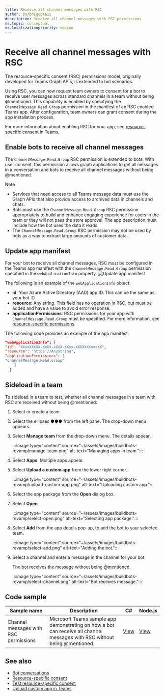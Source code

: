 ```yaml
---
title: Receive all channel messages with RSC
author: surbhigupta12
description: Receive all channel messages with RSC permissions
ms.topic: conceptual
ms.localizationpriority: medium
---
```


# Receive all channel messages with RSC

The resource-specific consent (RSC) permissions model, originally developed for Teams Graph APIs, is extended to bot scenarios.

Using RSC, you can now request team owners to consent for a bot to receive user messages across standard channels in a team without being @mentioned. This capability is enabled by specifying the `ChannelMessage.Read.Group` permission in the manifest of an RSC enabled Teams app. After configuration, team owners can grant consent during the app installation process.

For more information about enabling RSC for your app, see [resource-specific consent in Teams](/microsoftteams/platform/graph-api/rsc/resource-specific-consent#update-your-teams-app-manifest).

## Enable bots to receive all channel messages

The `ChannelMessage.Read.Group` RSC permission is extended to bots. With user consent, this permission allows graph applications to get all messages in a conversation and bots to receive all channel messages without being @mentioned.

> [!NOTE]
> * Services that need access to all Teams message data must use the Graph APIs that also provide access to archived data in channels and chats.
> * Bots must use the `ChannelMessage.Read.Group` RSC permission appropriately to build and enhance engaging experience for users in the team or they will not pass the store approval. The app description must include how the bot uses the data it reads.
> * The `ChannelMessage.Read.Group` RSC permission may not be used by bots as a way to extract large amounts of customer data. 

## Update app manifest

For your bot to receive all channel messages, RSC must be configured in the Teams app manifest with the `ChannelMessage.Read.Group` permission specified in the `webApplicationInfo` property.
![Update app manifest](~/bots/how-to/conversations/Media/appmanifest.png)

The following is an example of the `webApplicationInfo` object:

* **id**: Your Azure Active Directory (AAD) app ID. This can be the same as your bot ID.
* **resource**: Any string. This field has no operation in RSC, but must be added and have a value to avoid error response.
* **applicationPermissions**: RSC permissions for your app with `ChannelMessage.Read.Group` must be specified. For more information, see [resource-specific permissions](/microsoftteams/platform/graph-api/rsc/resource-specific-consent#resource-specific-permissions).

The following code provides an example of the app manifest:

```json
"webApplicationInfo": {
"id": "XXxxXXXXX-XxXX-xXXX-XXxx-XXXXXXXxxxXX",
"resource": "https://AnyString",
"applicationPermissions": [
"ChannelMessage.Read.Group"
    ]
  }
```

## Sideload in a team

To sideload in a team to test, whether all channel messages in a team with RSC are received without being @mentioned:

1. Select or create a team.
1. Select the ellipses &#x25CF;&#x25CF;&#x25CF; from the left pane. The drop-down menu appears.
1. Select **Manage team** from the drop-down menu. The details appear.

   

   :::image type="content" source="~/assets/images/buildbots-revamp/manage-team.png" alt-text="Managing apps in team.":::

1. Select **Apps**. Multiple apps appear.
1. Select **Upload a custom app** from the lower right corner.

   :::image type="content" source="~/assets/images/buildbots-revamp/upload-custom-app.png" alt-text="Uploading custom app.":::

1. Select the app package from the **Open** dialog box.
1. Select **Open**.

    :::image type="content" source="~/assets/images/buildbots-revamp/select-open.png" alt-text="Selecting app package.":::

1. Select **Add** from the app details pop-up, to add the bot to your selected team.

    :::image type="content" source="~/assets/images/buildbots-revamp/select-add.png" alt-text="Adding the bot.":::

1. Select a channel and enter a message in the channel for your bot.

    The bot receives the message without being @mentioned.

    :::image type="content" source="~/assets/images/buildbots-revamp/select-channel.png" alt-text="Bot receives message.":::

## Code sample

| Sample name | Description | C# |Node.js|
|-------------|-------------|------|----|
|Channel messages with RSC permissions|	Microsoft Teams sample app demonstrating on how a bot can receive all channel messages with RSC without being @mentioned.|	[View](https://github.com/OfficeDev/Microsoft-Teams-Samples/tree/main/samples/bot-receive-channel-messages-withRSC/csharp) |	[View](https://github.com/OfficeDev/Microsoft-Teams-Samples/tree/main/samples/bot-receive-channel-messages-withRSC/nodejs) |

## See also

* [Bot conversations](/microsoftteams/platform/bots/how-to/conversations/conversation-basics)
* [Resource-specific consent](/microsoftteams/resource-specific-consent)
* [Test resource-specific consent](/microsoftteams/platform/graph-api/rsc/test-resource-specific-consent)
* [Upload custom app in Teams](~/concepts/deploy-and-publish/apps-upload.md)
